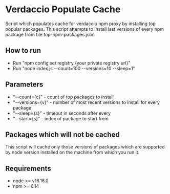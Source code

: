 # Verdaccio Populate Cache
Script which populates cache for verdaccio npm proxy by installing top popular packages.
This script attempts to install last versions of every npm package from file top-npm-packages.json

## How to run
* Run "npm config set registry {your private registry url}"
* Run "node index.js --count=100 --versions=10 --sleep=1"

## Parameters
* "--count={c}" - count of top packages to install
* "--versions={v}" - number of most recent versions to install for every package
* "--sleep={s}" - timeout in seconds after every 
* "--start={s}" - index of package to start from

## Packages which will not be cached
This script will cache only those versions of packages which are supported by node version installed on the machine from which you run it.

## Requirements
* node >= v16.16.0
* npm >= 6.14
